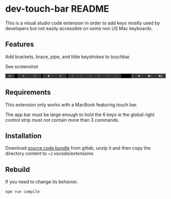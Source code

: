 # dev-touch-bar README

This is a visual studio code extension in order to add keys mostly used by developers but not easily accessible on some non US Mac keyboards.

## Features

Add brackets, brace, pipe, and tilde keystrokes to touchbar.

See screenshot 

![](screenshot.png)

## Requirements

This extension only works with a MacBook featuring touch bar.

The app bar must be large enough to hold the 6 keys ie the global right control strip must not contain
more than 3 commands.

## Installation 

Download [source code bundle](https://gitlab.com/nicolas800/dev-touch-bar/-/archive/master/dev-touch-bar-master.zip) from gitlab, unzip it and then copy the directory content to ~/.vscode/extensions

## Rebuild 

If you need to change its behavior.

```
npm run compile
```
